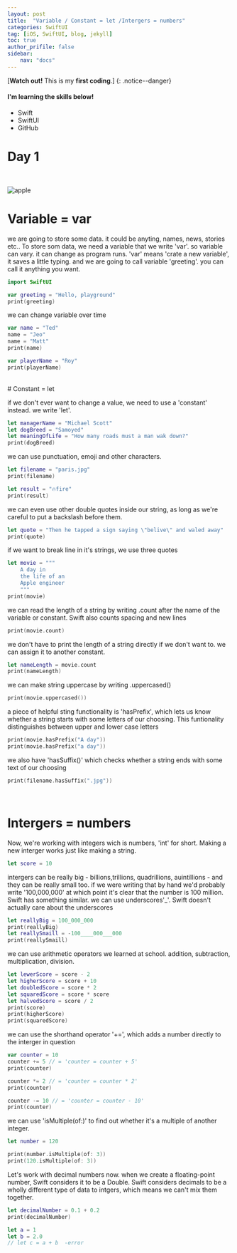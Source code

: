 ```yaml
---
layout: post
title:  "Variable / Constant = let /Intergers = numbers"
categories: SwiftUI
tag: [iOS, SwiftUI, blog, jekyll]
toc: true
author_prifile: false
sidebar:
    nav: "docs"
---
```



[**Watch out!** This is my **first coding**.]
{: .notice--danger}

<div class="notice--success">
<h4>I'm learning the skills below!</h4>
<ul>
    <li>Swift</li>
    <li>SwiftUI</li>
    <li>GitHub</li>
</ul>
</div>

# Day 1
<br/>

![apple](/images/2022-04-19-second-commit/image-20220419150815188.png)

# Variable = var

we are going to store some data. it could be anyting, names, news, stories etc.. 
To store som data, we need a variable that we write 'var'. so variable can vary. it can change as program runs. 'var' means 'crate a new variable', it saves a little typing. and we are going to call variable 'greeting'. you can call it anything you want. 
```swift
import SwiftUI

var greeting = "Hello, playground"
print(greeting)
```

we can change variable over time
```swift
var name = "Ted"
name = "Jeo"
name = "Matt"
print(name)

var playerName = "Roy"
print(playerName)
```
<br/>
# Constant = let

if we don't ever want to change a value, we need to use a 'constant' instead. we write 'let'. 
```swift
let managerName = "Michael Scott"
let dogBreed = "Samoyed"
let meaningOfLife = "How many roads must a man wak down?"
print(dogBreed)
```

we can use punctuation, emoji and other characters. 
```swift
let filename = "paris.jpg"
print(filename)

let result = "🔥fire"
print(result)
```

we can even use other double quotes inside our string, as long as we're careful to put a backslash before them.
```swift
let quote = "Then he tapped a sign saying \"belive\" and waled away"
print(quote)
```

if we want to break line in it's strings, we use three quotes
```swift
let movie = """
    A day in
    the life of an
    Apple engineer
    """
print(movie)
```

we can read the length of a string by writing .count after the name of the variable or constant. Swift also counts spacing and new lines
```swift
print(movie.count)
```

we don't have to print the length of a string directly if we don't want to. we can assign it to another constant. 
```swift
let nameLength = movie.count
print(nameLength)
```

we can make string uppercase by writing .uppercased()
```swift
print(movie.uppercased())
```

a piece of helpful sting functionality is 'hasPrefix', which lets us know whether a string starts with some letters of our choosing. This funtionality distinguishes between upper and lower case letters
```swift
print(movie.hasPrefix("A day"))
print(movie.hasPrefix("a day"))
```

we also have 'hasSuffix()' which checks whether a string ends with some text of our choosing
```swift
print(filename.hasSuffix(".jpg"))
```
<br/>

# Intergers = numbers

Now, we're working with integers wich is numbers, 'int' for short. Making a new interger works just like making a string. 
```swift
let score = 10
```

intergers can be really big - billions,trillions, quadrillions, auintillions - and they can be really small too. if we were writing that by hand we'd probably write '100,000,000' at which point it's clear that the number is 100 million. Swift has something similar. we can use underscores'_'. Swift doesn't actually care about the underscores
```swift
let reallyBig = 100_000_000
print(reallyBig)
let reallySmaill = -100____000___000
print(reallySmaill)
```

we can use arithmetic operators we learned at school. addition, subtraction, multiplication, division.
```swift
let lewerScore = score - 2 
let higherScore = score + 10
let doubledScore = score * 2
let squaredScore = score * score
let halvedScore = score / 2
print(score)
print(higherScore)
print(squaredScore)
```

we can use the shorthand operator '+=', which adds a number directly to the interger in question
```swift
var counter = 10
counter += 5 // = 'counter = counter + 5'
print(counter)

counter *= 2 // = 'counter = counter * 2'
print(counter)

counter -= 10 // = 'counter = counter - 10'
print(counter)
```

we can use 'isMultiple(of:)' to find out whether it's a multiple of another integer.
```swift
let number = 120

print(number.isMultiple(of: 3))
print(120.isMultiple(of: 3))
```

Let's work with decimal numbers now. when we create a floating-point number, Swift considers it to be a Double. Swift considers decimals to be a wholly different type of data to intgers, which means we can't mix them together.
```swift
let decimalNumber = 0.1 + 0.2
print(decimalNumber)

let a = 1
let b = 2.0
// let c = a + b  -error
```
